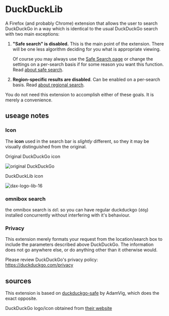 # DuckDuckLib

A Firefox (and probably Chrome) extension that allows the user to search DuckDuckGo in a way which is identical to the usual DuckDuckGo search with two main exceptions:

1. **"Safe search" is disabled.** This is the main point of the extension. There will be one less algorithm deciding for you what is appropriate viewing. 

   Of course you may always use the [Safe Search page](https://safe.duckduckgo.com/) or change the settings on a per-search basis if for some reason you want this function. Read [about safe search](https://help.duckduckgo.com/duckduckgo-help-pages/features/safe-search/).

2. **Region-specific results are disabled**. Can be enabled on a per-search basis. Read [about regional search](https://help.duckduckgo.com/duckduckgo-help-pages/settings/regions/).

You do not need this extension to accomplish either of these goals. It is merely a convenience. 

## useage notes

### Icon

The **icon** used in the search bar is *slightly* different, so they it may be visually distinguished from the original. 

Original DuckDuckGo icon

![original DuckDuckGo](icons/icon-16.png)

DuckDuckLib icon

![dax-logo-lib-16](/Volumes/Five-Counter/CouldBeThis/duckducklib/icons/ddl-icon-16.png)

### omnibox search

the omnibox search is `ddl` so you can have regular duckduckgo (`ddg`) installed concurrently without interfering with it's behaviour. 

### Privacy

This extension merely formats your request from the location/search box to include the parameters described above DuckDuckGo. The information does not go anywhere else, or do anything other than it otherwise would. 

Please review DuckDuckGo's privacy policy: https://duckduckgo.com/privacy

## sources

This extension is based on [duckduckgo-safe](https://github.com/AdamVig/duckduckgo-safe) by AdamVig, which does the exact opposite.

DuckDuckGo logo/icon obtained from [their website](https://duckduckgo.com/assets/common/dax-logo.svg)





